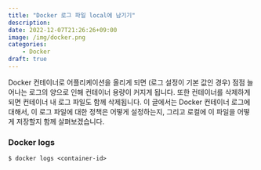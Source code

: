 ```yaml
---
title: "Docker 로그 파일 local에 남기기"
description: 
date: 2022-12-07T21:26:26+09:00
image: /img/docker.png
categories:
    - Docker
draft: true
---
```


Docker 컨테이너로 어플리케이션을 올리게 되면 (로그 설정이 기본 값인 경우) 점점 늘어나는 로그의 양으로 인해 컨테이너 용량이 커지게 됩니다.
또한 컨테이너를 삭제하게 되면 컨테이너 내 로그 파일도 함께 삭제됩니다.
이 글에서는 Docker 컨테이너 로그에 대해서, 이 로그 파일에 대한 정책은 어떻게 설정하는지, 그리고 로컬에 이 파일을 어떻게 저장할지 함께 살펴보겠습니다.

### Docker logs
```
$ docker logs <container-id>
```
